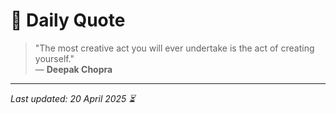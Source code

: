 # 📜 Daily Quote

> "The most creative act you will ever undertake is the act of creating yourself."  
> — **Deepak Chopra**

---

_Last updated: 20 April 2025 ⏳_
